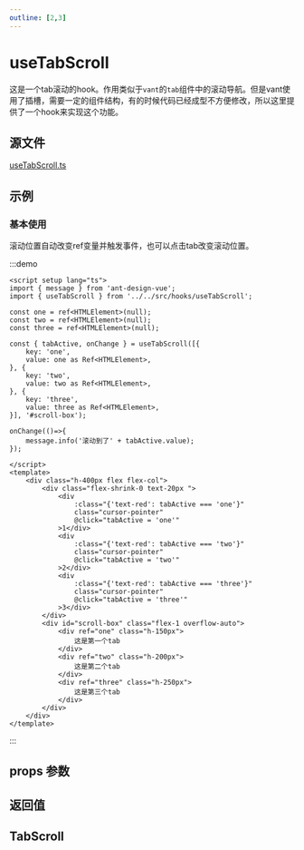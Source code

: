 ```yaml
---
outline: [2,3]
---
```


# useTabScroll

这是一个tab滚动的hook。作用类似于`vant`的`tab`组件中的滚动导航。但是vant使用了插槽，需要一定的组件结构，有的时候代码已经成型不方便修改，所以这里提供了一个hook来实现这个功能。

## 源文件

[useTabScroll.ts](https://github.com/shiouhoo/hooui/blob/main/src/hooks/useTabScroll.ts)

## 示例

### 基本使用

滚动位置自动改变ref变量并触发事件，也可以点击tab改变滚动位置。

:::demo

```vue
<script setup lang="ts">
import { message } from 'ant-design-vue';
import { useTabScroll } from '../../src/hooks/useTabScroll';

const one = ref<HTMLElement>(null);
const two = ref<HTMLElement>(null);
const three = ref<HTMLElement>(null);

const { tabActive, onChange } = useTabScroll([{
    key: 'one',
    value: one as Ref<HTMLElement>,
}, {
    key: 'two',
    value: two as Ref<HTMLElement>,
}, {
    key: 'three',
    value: three as Ref<HTMLElement>,
}], '#scroll-box');

onChange(()=>{
    message.info('滚动到了' + tabActive.value);
});

</script>
<template>
    <div class="h-400px flex flex-col">
        <div class="flex-shrink-0 text-20px ">
            <div
                :class="{'text-red': tabActive === 'one'}"
                class="cursor-pointer"
                @click="tabActive = 'one'"
            >1</div>
            <div
                :class="{'text-red': tabActive === 'two'}"
                class="cursor-pointer"
                @click="tabActive = 'two'"
            >2</div>
            <div
                :class="{'text-red': tabActive === 'three'}"
                class="cursor-pointer"
                @click="tabActive = 'three'"
            >3</div>
        </div>
        <div id="scroll-box" class="flex-1 overflow-auto">
            <div ref="one" class="h-150px">
                这是第一个tab
            </div>
            <div ref="two" class="h-200px">
                这是第二个tab
            </div>
            <div ref="three" class="h-250px">
                这是第三个tab
            </div>
        </div>
    </div>
</template>
```
:::

## props 参数

<script setup lang="ts">

const data = [
    {
        name: '第一个参数',
        desc: '目标节点数组，必填',
        type: 'TabScroll[]，类型详情如下',
        defaultValue: '-',
    },
    {
        name: '第二个参数',
        desc: '滚动容器，ref或者支持querySelector的字符串或者节点，不填默认为window',
        type: 'Ref<HTMLElement> | string | HTMLElement',
        defaultValue: 'window',
    },
];

const data2 = [
    {
        name: 'key',
        desc: 'tab的key值，用于标识当前滚动到了哪个tab',
        type: 'string | number',
        defaultValue: '-',
    },
    {
        name: 'value',
        desc: 'tab的节点，用于滚动到这个节点时触发事件,如果是HTMLElement类型，请确保节点存在',
        type: ' HTMLElement | Ref<HTMLElement> | string',
        defaultValue: '-',
    },
];

const data3 = [
    {
        name: 'tabActive',
        desc: '当前滚动到的tab的key值',
        type: 'Ref<string | number>',
        defaultValue: '-',
    },
    {
        name: 'onChange',
        desc: '绑定滚动到tab时触发的事件',
        type: '(func: (key: string | number) => void | any ) => void',
        defaultValue: '-',
    },
];

</script>

<ParamsTable :data="data"></ParamsTable>

## 返回值

<ParamsTable :data="data3"></ParamsTable>


## TabScroll

<ParamsTable :data="data2"></ParamsTable>

